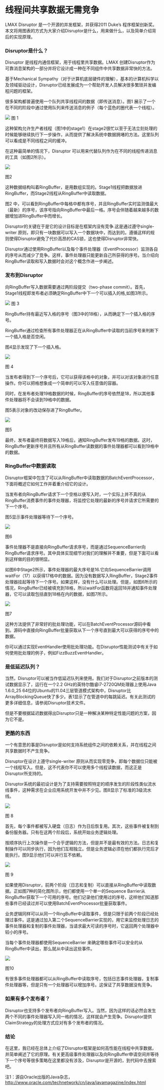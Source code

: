 # 线程间共享数据无需竞争

LMAX Disruptor 是一个开源的并发框架，并获得2011 Duke’s 程序框架创新奖。本文将用图表的方式为大家介绍Disruptor是什么，用来做什么，以及简单介绍背后的实现原理。

### Disruptor是什么？

Disruptor 是线程内通信框架，用于线程里共享数据。LMAX 创建Disruptor作为可靠消息架构的一部分并将它设计成一种在不同组件中共享数据非常快的方法。

基于Mechanical Sympathy（对于计算机底层硬件的理解），基本的计算机科学以及领域驱动设计，Disruptor已经发展成为一个帮助开发人员解决很多繁琐并发编程问题的框架。

很多架构都普遍使用一个队列共享线程间的数据（即传送消息）。图1 展示了一个在不同的阶段中通过使用队列来传送消息的例子（每个蓝色的圈代表一个线程）。

![](images/11.png)
图 1

这种架构允许生产者线程（图1中的stage1）在stage2很忙以至于无法立刻处理的时候能够继续执行下一步操作，从而提供了解决系统中数据拥堵的方法。这里队列可以看成是不同线程之间的缓冲。

在这种最简单的情况下，Disruptor 可以用来代替队列作为在不同的线程传递消息的工具（如图2所示）。

![](images/26.png)

图2

这种数据结构叫着RingBuffer，是用数组实现的。Stage1线程把数据放进RingBuffer，而Stage2线程从RingBuffer中读取数据。

图2 中，可以看到RingBuffer中每格中都有序号，并且RingBuffer实时监测值最大（最新）的序号，该序号指向RingBuffer中最后一格。序号会伴随着越来越多的数据增加进RingBuffer中而增长。

Disruptor的关键在于是它的设计目标是在框架内没有竞争.这是通过遵守single-writer 原则，即只有一块数据可以写入一个数据块中，而达到的。遵循这样的规则使得Disruptor避免了代价高昂的CAS锁，这也使得Disruptor非常快。

Disruptor通过使用RingBuffer以及每个事件处理器（EventProcessor）监测各自的序号从而减少了竞争。这样，事件处理器只能更新自己所获得的序号。当介绍向RingBuffer读取和写入数据时会对这个概念作进一步阐述。

### 发布到Disruptor
向RingBuffer写入数据需要通过两阶段提交（two-phase commit）。首先，Stage1线程即发布者必须确定RingBuffer中下一个可以插入的格,如图3所示。

![](images/3.png)
图 3

RingBuffer持有最近写入格的序号（图3中的18格），从而确定下一个插入格的序号。

RingBuffer通过检查所有事件处理器正在从RingBuffer中读取的当前序号来判断下一个插入格是否空闲。

图4显示发现了下一个插入格。

![](images/4.png)

图 4

当发布者得到下一个序号后，它可以获得该格中的对象，并可以对该对象进行任意操作。你可以把格想象成一个简单的可以写入任意值的容器。

同时，在发布者处理19格数据的时候，RingBuffer的序号依然是18，所以其他事件处理器将不会读到19格中的数据。

图5表示对象的改动保存进了RingBuffer。

![](images/5.png)

图5

最终，发布者最终将数据写入19格后，通知RingBuffer发布19格的数据。这时，RingBuffer更新序号并且所有从RingBuffer读数据的事件处理器都可以看到19格中的数据。

### RingBuffer中数据读取
Disruptor框架中包含了可以从RingBuffer中读取数据的BatchEventProcessor，下面将概述它如何工作并着重介绍它的设计。

当发布者向RingBuffer请求下一个空格以便写入时，一个实际上并不真的从RingBuffer消费事件的事件处理器，将监控它处理的最新的序号并请求它所需要的下一个序号。

图5显示事件处理器等待下一个序号。


![](images/6.png)

图6



事件处理器不是直接向RingBuffer请求序号，而是通过SequenceBarrier向RingBuffer请求序号。其中具体实现细节对我们的理解并不重要，但是下面可以看到这样做的目的很明显。

如图6中Stage2所示，事件处理器的最大序号是16.它向SequenceBarrier调用waitFor（17）以获得17格中的数据。因为没有数据写入RingBuffer，Stage2事件处理器挂起等待下一个序号。如果这样，没有什么可以处理。但是，如图6所示的情况，RingBuffer已经被填充到18格，所以waitFor函数将返回18并通知事件处理器，它可以读取包括直到18格在内的数据，如图7所示。

![](images/7.png)

图7

这种方法提供了非常好的批处理功能，可以在BatchEventProcessor源码中看到。源码中直接向RingBuffer批量获取从下一个序号直到最大可以获得的序号中的数据。

你可以通过实现EventHandler使用批处理功能。在Disruptor性能测试中有关于如何使用批处理的例子，例如FizzBuzzEventHandler。

### 是低延迟队列？
当然，Disruptor可以被当作低延迟队列来使用。我们对于Disruptor之前版本的测试数据显示了，运行在一个2.2 GHz的英特尔酷睿i7-2720QM处理器上使用Java 1.6.0_25 64位的Ubuntu的11.04三层管道模式架构中，Disruptor比ArrayBlockingQueue快了多少。表1显示了在管道中的每跳延迟。有关此测试的更多详细信息，请参阅Disruptor技术文件。

但是不要根据延迟数据得出Disruptor只是一种解决某种特定性能问题的方案，因为它不是。

### 更酷的东西
一个有意思的事是Disruptor是如何支持系统组件之间的依赖关系，并在线程之间共享数据时不产生竞争。

Disruptor在设计上遵守single-writer 原则从而实现零竞争，即每个数据位只能被一个线程写入。但是，这不代表你不可以使用多个线程读数据，而这正是Disruptor所支持的。

Disruptor系统的最初设计是为了支持需要按照特定的顺序发生的阶段性类似流水线事件，这种需求在企业应用系统开发中并不少见。图8显示了标准的3级流水线。

![](images/8-300x44.png)

图 8

首先，每个事件都被写入硬盘（日志）作为日后恢复用。其次，这些事件被复制到备份服务器。只有在这两个阶段后，系统开始业务逻辑处理。

按顺序执行上次操作是一个合乎逻辑的方法，但是并不是最有效的方法。日志和复制操作可以同步执行，因为他们互相独立。但是业务逻辑必须在他们都执行完后才能执行。图9显示他们可以并行互不依赖。


![](images/9-300x98.png)


图 9

如果使用Disruptor，前两个阶段（日志和复制）可以直接从RingBuffer中读取数据。正如图7种的简化图所示，他们都使用一个单一的Sequence Barrier从RingBuffer获取下一个可用的序号。他们记录他们使用过的序号，这样他们知道那些事件已经读过并可以使用BatchEventProcessor批量获取事件。

业务逻辑同样可以从同一个RingBuffer中读取事件，但是只限于前两个阶段已经处理过事件。这是通过加入第二个SequenceBarrier实现的，用它来监控处理日志的事件处理器和复制的事件处理器，当请求最大可读的序号时，它返回两个处理器中较小的序号。

当每个事件处理器都使用SequenceBarrier 来确定哪些事件可以安全的从RingBuffer中读出，那么就从中读出这些事件。


![](images/10-300x98.png)

图10

有很多事件处理器都可以从RingBuffer中读取序号，包括日志事件处理器，复制事件处理器等，但是只有一个处理器可以增加序号。这保证了共享数据没有竞争。

### 如果有多个发布者？
Disruptor也支持多个发布者向RingBuffer写入。当然，因为这样的话必然会发生两个不同的事件处理器写入同一格的情况，这样就会产生竞争。Disruptor提供ClaimStrategy的处理方式应对有多个发布者的情况。

### 结论
在这里，我已经在总体上介绍了Disruptor框架是如何高性能在线程中共享数据，并简单阐述了它的原理。有关更高级事件处理器以及向RingBuffer申请空间并等待下一个序号等很多策略在这里都没有涉及，Disruptor是开源的，到代码中去搜索吧。

注1：源自Oracle出版的Java杂志，http://www.oracle.com/technetwork/cn/java/javamagazine/index.html